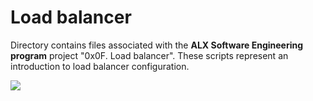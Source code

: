 # Load balancer
Directory contains files associated with the **ALX Software Engineering program** project "0x0F. Load balancer". These scripts represent an introduction to load balancer configuration.


![](https://s3.amazonaws.com/intranet-projects-files/holbertonschool-sysadmin_devops/275/qfdked8.png)